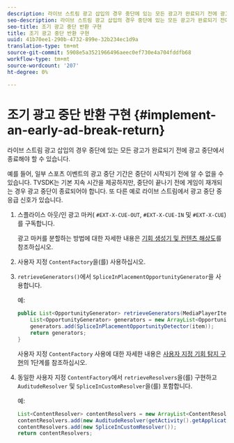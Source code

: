 ```yaml
---
description: 라이브 스트림 광고 삽입의 경우 중단에 있는 모든 광고가 완료되기 전에 광고 중단에서 종료해야 할 수 있습니다.
seo-description: 라이브 스트림 광고 삽입의 경우 중단에 있는 모든 광고가 완료되기 전에 광고 중단에서 종료해야 할 수 있습니다.
seo-title: 조기 광고 중단 반환 구현
title: 조기 광고 중단 반환 구현
uuid: 41b70ee1-290b-4732-899e-32b234ec1d9a
translation-type: tm+mt
source-git-commit: 5908e5a3521966496aeec0ef730e4a704fddfb68
workflow-type: tm+mt
source-wordcount: '207'
ht-degree: 0%

---
```



# 조기 광고 중단 반환 구현 {#implement-an-early-ad-break-return}

라이브 스트림 광고 삽입의 경우 중단에 있는 모든 광고가 완료되기 전에 광고 중단에서 종료해야 할 수 있습니다.

예를 들어, 일부 스포츠 이벤트의 광고 중단 기간은 중단이 시작되기 전에 알 수 없을 수 있습니다. TVSDK는 기본 지속 시간을 제공하지만, 중단이 끝나기 전에 게임이 재개되는 경우 광고 중단이 종료되어야 합니다. 또 다른 예로 라이브 스트림에서 광고 중단 중 응급 신호가 있습니다.

1. 스플라이스 아웃/인 광고 마커( `#EXT-X-CUE-OUT`, `#EXT-X-CUE-IN` 및 `#EXT-X-CUE`)를 구독합니다.

   광고 마커를 분할하는 방법에 대한 자세한 내용은 [기회 생성기 및 컨텐츠 해상도](../../../tvsdk-1.4-for-android/content-resolver/android-1.4-content-resolver-about.md)를 참조하십시오.
1. 사용자 지정 `ContentFactory`을(를) 사용하십시오.
1. `retrieveGenerators()`에서 `SpliceInPlacementOpportunityGenerator`을 사용합니다.

   예:

   ```java
   public List<OpportunityGenerator> retrieveGenerators(MediaPlayerItem item) { 
       List<OpportunityGenerator> generators = new ArrayList<OpportunityGenerator>(); 
       generators.add(SpliceInPlacementOpportunityDetector(item)); 
       return generators; 
   }
   ```

   사용자 지정 `ContentFactory` 사용에 대한 자세한 내용은 [사용자 지정 기회 탐지 구현](../../../tvsdk-1.4-for-android/content-resolver/android-1.4-opp-detector-impl.md)의 1단계를 참조하십시오.

1. 동일한 사용자 지정 `ContentFactory`에서 `retrieveResolvers`을(를) 구현하고 `AuditudeResolver` 및 `SpliceInCustomResolver`을(를) 포함합니다.

   예:

   ```java
   List<ContentResolver> contentResolvers = new ArrayList<ContentResolver>(); 
   contentResolvers.add(new AuditudeResolver(getActivity().getApplicationContext())); 
   contentResolvers.add(new SpliceInCustomResolver()); 
   return contentResolvers;
   ```

